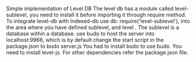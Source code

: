 Simple implementation of Level DB
The level db has a module called level-sublevel, you need to install it before importing it through require method.
To integrate level-db with Indexed-db use db: require('level-sublevel'), into the area where you have defined sublevel, and level .
The sublevel is a database within a database.
use budo to host the server into localhost:9966, which is by default
change the start script in the package.json to budo server.js
You had to install budo to use budo.
You need to install level-js.
For other dependencies refer the package.json file.
